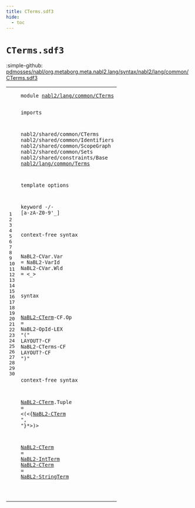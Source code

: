 ```yaml
---
title: CTerms.sdf3
hide:
  - toc
---
```


# `CTerms.sdf3`

:simple-github: [pdmosses/nabl/org.metaborg.meta.nabl2.lang/syntax/nabl2/lang/common/CTerms.sdf3]

[pdmosses/nabl/org.metaborg.meta.nabl2.lang/syntax/nabl2/lang/common/CTerms.sdf3]: https://github.com/pdmosses/nabl/blob/master/org.metaborg.meta.nabl2.lang/syntax/nabl2/lang/common/CTerms.sdf3 "The source file on GitHub"

<div class="sdf3"><table class="highlighttable"><tbody><tr><td class="linenos"><div class="linenodiv"><pre><span></span>1
2
3
4
5
6
7
8
9
10
11
12
13
14
15
16
17
18
19
20
21
22
23
24
25
26
27
28
29
30
</pre></div></td>
<td class="code"><pre><code><span class="keyword">module</span> <a href="../../signatures/Functions.sdf3#nabl2/lang/common/CTerms_145_169" id="nabl2/lang/common/CTerms_7_31" title="Referenced at ../../signatures/Functions.sdf3 line 8">nabl2/lang/common/CTerms</a>

<span class="keyword">imports</span>

  <span title="External reference">nabl2/shared/common/CTerms</span>
  <span title="External reference">nabl2/shared/common/Identifiers</span>
  <span title="External reference">nabl2/shared/common/ScopeGraph</span>
  <span title="External reference">nabl2/shared/common/Sets</span>
  <span title="External reference">nabl2/shared/constraints/Base</span>
  <a href="../Terms.sdf3#nabl2/lang/common/Terms_7_30" id="nabl2/lang/common/Terms_199_222" title="Defined at ../Terms.sdf3 line 1">nabl2/lang/common/Terms</a>

<span class="keyword">template options</span>

  <span class="keyword">keyword</span> -/- [<span class="cons_Regular">a</span>-<span class="cons_Regular">z</span><span class="cons_Regular">A</span>-<span class="cons_Regular">Z</span><span class="cons_Regular">0</span>-<span class="cons_Regular">9</span>\'\_]

<span class="keyword">context-free syntax</span>

  <span id="NaBL2-CVar_296_306" title="Not referenced locally, nor via imports">NaBL2-CVar</span>.<span class="cons_Constructor"><span id="Var_307_310" title="Not referenced locally, nor via imports">Var</span></span> = <span title="External reference">NaBL2-VarId</span>
  <span id="NaBL2-CVar_327_337" title="Not referenced locally, nor via imports">NaBL2-CVar</span>.<span class="cons_Constructor"><span id="Wld_338_341" title="Not referenced locally, nor via imports">Wld</span></span> = &lt;<span class="cons_String">_</span>&gt;

<span class="keyword">syntax</span>

  <a href="#NaBL2-CTerm_491_502" id="NaBL2-CTerm_359_370" title="Referenced at line 27; ../../signatures/Functions.sdf3 line 33">NaBL2-CTerm</a><span class="keyword">-CF</span>.<span class="cons_Constructor"><span id="Op_374_376" title="Not referenced locally, nor via imports">Op</span></span>    = <span title="External reference">NaBL2-OpId</span><span class="keyword">-LEX</span> <span class="cons_Lit">"("</span> <span class="keyword">LAYOUT</span>?<span class="keyword">-CF</span> <span title="External reference">NaBL2-CTerms</span><span class="keyword">-CF LAYOUT</span>?<span class="keyword">-CF</span> <span class="cons_Lit">")"</span>

<span class="keyword">context-free syntax</span>

  <a href="#NaBL2-CTerm_491_502" id="NaBL2-CTerm_467_478" title="Referenced at line 27; ../../signatures/Functions.sdf3 line 33">NaBL2-CTerm</a>.<span class="cons_Constructor"><span id="Tuple_479_484" title="Not referenced locally, nor via imports">Tuple</span></span> = &lt;<span class="cons_String">(</span>&lt;{<a href="#NaBL2-CTerm_359_370" id="NaBL2-CTerm_491_502" title="Defined at line 23, 27, 29, 30">NaBL2-CTerm</a> <span class="cons_Lit">", "</span>}*&gt;<span class="cons_String">)</span>&gt;

  <a href="#NaBL2-CTerm_491_502" id="NaBL2-CTerm_516_527" title="Referenced at line 27; ../../signatures/Functions.sdf3 line 33">NaBL2-CTerm</a>       = <a href="../Terms.sdf3#NaBL2-IntTerm_745_758" id="NaBL2-IntTerm_536_549" title="Defined at ../Terms.sdf3 line 32">NaBL2-IntTerm</a>
  <a href="#NaBL2-CTerm_491_502" id="NaBL2-CTerm_552_563" title="Referenced at line 27; ../../signatures/Functions.sdf3 line 33">NaBL2-CTerm</a>       = <a href="../Terms.sdf3#NaBL2-StringTerm_880_896" id="NaBL2-StringTerm_572_588" title="Defined at ../Terms.sdf3 line 38">NaBL2-StringTerm</a>

</code></pre></td></tr></tbody></table></div>